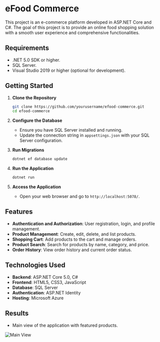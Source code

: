 # eFood Commerce

This project is an e-commerce platform developed in ASP.NET Core and C#. The goal of this project is to provide an online food shopping solution with a smooth user experience and comprehensive functionalities.

## Requirements

- .NET 5.0 SDK or higher.
- SQL Server.
- Visual Studio 2019 or higher (optional for development).

## Getting Started

1. **Clone the Repository**

   ```bash
   git clone https://github.com/yourusername/efood-commerce.git
   cd efood-commerce
   ```

2. **Configure the Database**

   - Ensure you have SQL Server installed and running.
   - Update the connection string in `appsettings.json` with your SQL Server configuration.

3. **Run Migrations**

   ```bash
   dotnet ef database update
   ```

4. **Run the Application**

   ```bash
   dotnet run
   ```

5. **Access the Application**

   - Open your web browser and go to `http://localhost:5078/`.

## Features

- **Authentication and Authorization**: User registration, login, and profile management.
- **Product Management**: Create, edit, delete, and list products.
- **Shopping Cart**: Add products to the cart and manage orders.
- **Product Search**: Search for products by name, category, and price.
- **Order History**: View order history and current order status.

## Technologies Used

- **Backend**: ASP.NET Core 5.0, C#
- **Frontend**: HTML5, CSS3, JavaScript
- **Database**: SQL Server
- **Authentication**: ASP.NET Identity
- **Hosting**: Microsoft Azure

## Results

- Main view of the application with featured products.

![Main View](path/to/your/image.png)

